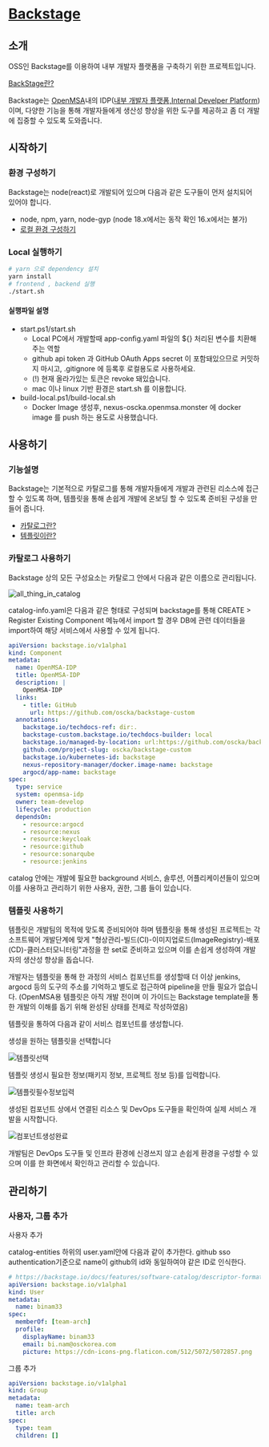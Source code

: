 <!-- <h1 align="center">
    <a href="https://amplication.com/#gh-light-mode-only">
    <img src="./.github/assets/amplication-logo-light-mode.svg">
    </a>
    <a href="https://amplication.com/#gh-dark-mode-only">
    <img src="./.github/assets/amplication-logo-dark-mode.svg">
    </a>
</h1>

<h4 align="center">
  <a href="https://github.com/oscka/backstage-custom/actions/workflows/ci.yml">
    <img src="https://img.shields.io/github/actions/workflow/status/oscka/backstage-custom/ci.yml?branch=main&label=pipeline&style=flat-square" alt="continuous integration" style="height: 20px;">
  </a>
  <a href="https://opensource.org/licenses/Apache-2.0">
    <img src="https://img.shields.io/badge/apache%202.0-blue.svg?style=flat-square&label=license" alt="license" style="height: 20px;">
  </a>
</h4> -->

# [Backstage](https://backstage.io)

## 소개

OSS인 Backstage를 이용하여 내부 개발자 플랫폼을 구축하기 위한 프로젝트입니다.

[BackStage란?](./docs/index.md)

Backstage는 [OpenMSA](./docs/openmsa.md)내의 IDP([내부 개발자 플랫폼,Internal Develper Platform](https://www.redhat.com/ko/topics/devops/what-is-an-internal-developer-platform))이며, 다양한 기능을 통해 개발자들에게 생산성 향상을 위한 도구를 제공하고 좀 더 개발에 집중할 수 있도록 도와줍니다.

## 시작하기

### 환경 구성하기

Backstage는 node(react)로 개발되어 있으며 다음과 같은 도구들이 먼저 설치되어 있어야 합니다. 

- node, npm, yarn, node-gyp (node 18.x에서는 동작 확인 16.x에서는 불가)
- [로컬 환경 구성하기](./docs/local-dev/local-develop.md)

### Local 실행하기
```sh
# yarn 으로 dependency 설치
yarn install
# frontend , backend 실행
./start.sh
```

#### 실행파일 설명
- start.ps1/start.sh
    - Local PC에서 개발할때 app-config.yaml 파일의 ${} 처리된 변수를 치환해주는 역할
    - github api token 과 GitHub OAuth Apps secret 이 포함돼있으므로 커밋하지 마시고, .gitignore 에 등록후 로컬용도로 사용하세요.
    - (!) 현재 올라가있는 토큰은 revoke 돼있습니다.
    - mac 이나 linux 기반 환경은 start.sh 를 이용합니다.
- build-local.ps1/build-local.sh
    - Docker Image 생성후, nexus-oscka.openmsa.monster 에 docker image 를 push 하는 용도로 사용했습니다.

<!-- ### backstage 설치된 서버 -->
<!-- ```
# osckorea wifi 접속후
ssh oscka@192.168.41.50 -p 22

# vagrant 파일 위치
cd server-workspace/jinseul

# vagrant 접속
vagrant ssh
``` -->

## 사용하기

### 기능설명

Backstage는 기본적으로 카탈로그를 통해 개발자들에게 개발과 관련된 리소스에 접근할 수 있도록 하며, 템플릿을 통해 손쉽게 개발에 온보딩 할 수 있도록 준비된 구성을 만들어 줍니다.

- [카탈로그란?](./docs/software-catalog.md)
- [템플릿이란?](./docs/software-templates.md)

### 카탈로그 사용하기

Backstage 상의 모든 구성요소는 카탈로그 안에서 다음과 같은 이름으로 관리됩니다.

![all_thing_in_catalog](./docs/images/guide/catalog1.png)

catalog-info.yaml은 다음과 같은 형태로 구성되며 backstage를 통해 CREATE > Register Existing Component 메뉴에서 import 할 경우 DB에 관련 데이터들을 import하여 해당 서비스에서 사용할 수 있게 됩니다.

```yaml
apiVersion: backstage.io/v1alpha1
kind: Component
metadata:
  name: OpenMSA-IDP
  title: OpenMSA-IDP
  description: |
    OpenMSA-IDP
  links:
    - title: GitHub
      url: https://github.com/oscka/backstage-custom
  annotations:
    backstage.io/techdocs-ref: dir:.
    backstage-custom.backstage.io/techdocs-builder: local
    backstage.io/managed-by-location: url:https://github.com/oscka/backstage-custom/blob/main/catalog-info.yaml
    github.com/project-slug: oscka/backstage-custom
    backstage.io/kubernetes-id: backstage
    nexus-repository-manager/docker.image-name: backstage
    argocd/app-name: backstage
spec:
  type: service
  system: openmsa-idp
  owner: team-develop
  lifecycle: production
  dependsOn:
    - resource:argocd
    - resource:nexus
    - resource:keycloak
    - resource:github
    - resource:sonarqube
    - resource:jenkins   
```

catalog 안에는 개발에 필요한 background 서비스, 솔루션, 어플리케이션들이 있으며 이를 사용하고 관리하기 위한 사용자, 권한, 그룹 들이 있습니다.

### 템플릿 사용하기

템플릿은 개발팀의 목적에 맞도록 준비되어야 하며 템플릿을 통해 생성된 프로젝트는 각 소프트웨어 개발단계에 맞게 "형상관리-빌드(CI)-이미지업로드(ImageRegistry)-배포(CD)-클러스터모니터링"과정을 한 set로 준비하고 있으며 이를 손쉽게 생성하여 개발자의 생산성 향상을 돕습니다.

개발자는 템플릿을 통해 한 과정의 서비스 컴포넌트를 생성할때 더 이상 jenkins, argocd 등의 도구의 주소를 기억하고 별도로 접근하여 pipeline을 만들 필요가 없습니다.
(OpenMSA용 템플릿은 아직 개발 전이며 이 가이드는 Backstage template을 통한 개발의 이해를 돕기 위해 완성된 상태를 전제로 작성하였음)

템플릿을 통하여 다음과 같이 서비스 컴포넌트를 생성합니다.


생성을 원하는 템플릿을 선택합니다

![템플릿선택](./docs/images/guide/templates1.png)

템플릿 생성시 필요한 정보(패키지 정보, 프로젝트 정보 등)를 입력합니다.

![템플릿필수정보입력](./docs/images/guide/templates2.png)

생성된 컴포넌트 상에서 연결된 리소스 및 DevOps 도구들을 확인하여 실제 서비스 개발을 시작합니다.

![컴포넌트생성완료](./docs/images/guide/templates3.png)

개발팀은 DevOps 도구들 및 인프라 환경에 신경쓰지 않고 손쉽게 환경을 구성할 수 있으며 이를 한 화면에서 확인하고 관리할 수 있습니다.

## 관리하기

### 사용자, 그룹 추가

사용자 추가

catalog-entities 하위의 user.yaml안에 다음과 같이 추가한다. github sso authentication기준으로 name이 github의 id와 동일하여야 같은 ID로 인식한다.

```yaml
# https://backstage.io/docs/features/software-catalog/descriptor-format#kind-user
apiVersion: backstage.io/v1alpha1
kind: User
metadata:
  name: binam33
spec:
  memberOf: [team-arch]
  profile:
    displayName: binam33
    email: bi.nam@osckorea.com
    picture: https://cdn-icons-png.flaticon.com/512/5072/5072857.png
```

그룹 추가

```yaml
apiVersion: backstage.io/v1alpha1
kind: Group
metadata:
  name: team-arch
  title: arch
spec:
  type: team
  children: []
```